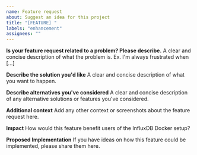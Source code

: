 ```yaml
---
name: Feature request
about: Suggest an idea for this project
title: "[FEATURE] "
labels: "enhancement"
assignees: ""
---
```


**Is your feature request related to a problem? Please describe.**
A clear and concise description of what the problem is. Ex. I'm always frustrated when [...]

**Describe the solution you'd like**
A clear and concise description of what you want to happen.

**Describe alternatives you've considered**
A clear and concise description of any alternative solutions or features you've considered.

**Additional context**
Add any other context or screenshots about the feature request here.

**Impact**
How would this feature benefit users of the InfluxDB Docker setup?

**Proposed Implementation**
If you have ideas on how this feature could be implemented, please share them here.
